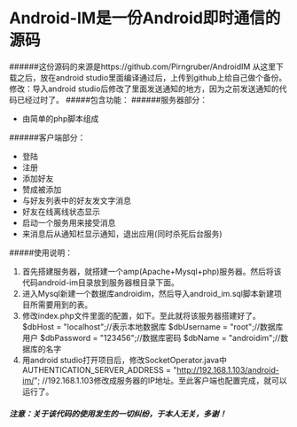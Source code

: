 # Android-IM是一份Android即时通信的源码
######这份源码的来源是https://github.com/Pirngruber/AndroidIM 从这里下载之后，放在android studio里面编译通过后，上传到github上给自己做个备份。修改：导入android studio后修改了里面发送通知的地方，因为之前发送通知的代码已经过时了。
#####包含功能：
######服务器部分：

- 由简单的php脚本组成

######客户端部分：
- 登陆
- 注册
- 添加好友
- 赞成被添加
- 与好友列表中的好友发文字消息
- 好友在线离线状态显示
- 启动一个服务用来接受消息
- 来消息后从通知栏显示通知，退出应用(同时杀死后台服务)

#####使用说明：
1. 首先搭建服务器，就搭建一个amp(Apache+Mysql+php)服务器。然后将该代码android-im目录放到服务器根目录下面。
2. 进入Mysql新建一个数据库androidim，然后导入android_im.sql脚本新建项目所需要用到的表。
3. 修改index.php文件里面的配置，如下。至此就将该服务器搭建好了。
$dbHost = "localhost";//表示本地数据库
$dbUsername = "root";//数据库用户
$dbPassword = "123456";//数据库密码
$dbName = "androidim";//数据库的名字
4. 用android studio打开项目后，修改SocketOperator.java中AUTHENTICATION_SERVER_ADDRESS = "http://192.168.1.103/android-im/"; //192.168.1.103修改成服务器的IP地址。至此客户端也配置完成，就可以运行了。

##### *注意：关于该代码的使用发生的一切纠纷，于本人无关，多谢！*
